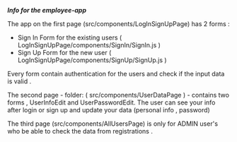 ***Info for the employee-app***

The app on the first page (src/components/LogInSignUpPage) has 2 forms  :
- Sign In Form for the existing users ( LogInSignUpPage/components/SignIn/SignIn.js )
- Sign Up Form for the new user  ( LogInSignUpPage/components/SignUp/SignUp.js )

Every form contain authentication for the users and check if the input data is valid .

The second page - folder: ( src/components/UserDataPage ) - contains two forms , UserInfoEdit and UserPasswordEdit.
The user can see your info after login or sign up and update your data (personal info , password)

The third page (src/components/AllUsersPage) is only for ADMIN user's who be able to check the data from registrations .


